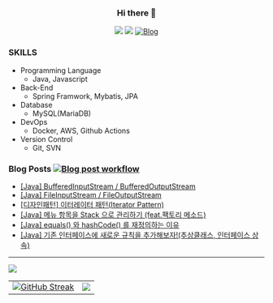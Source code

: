 <div align="center">
  
  ### Hi there 👋
  <a href="https://hits.seeyoufarm.com"><img src="https://hits.seeyoufarm.com/api/count/incr/badge.svg?url=https%3A%2F%2Fgithub.com%2Fzhtmr&count_bg=%2379C83D&title_bg=%23555555&icon=&icon_color=%23E7E7E7&title=hits&edge_flat=false"/></a> 
   <a href="https://solved.ac/zhtmr"><img src="http://mazassumnida.wtf/api/mini/generate_badge?boj=zhtmr&theme=dark"/></a>
[![Blog](https://img.shields.io/badge/Tech%20Blog-555263?style=flat&logoColor=white)](https://zhtmr.github.io/)

</div>

 
### SKILLS

- Programming Language
  - Java, Javascript
- Back-End
  - Spring Framwork, Mybatis, JPA
- Database
  - MySQL(MariaDB)
- DevOps
  - Docker, AWS, Github Actions
- Version Control
  - Git, SVN

 
### Blog Posts  [![Blog post workflow](https://github.com/zhtmr/zhtmr/actions/workflows/blogposts.yml/badge.svg?branch=master)](https://github.com/zhtmr/zhtmr/actions/workflows/blogposts.yml)
<!-- BLOGPOSTS:START -->
- [[Java] BufferedInputStream / BufferedOutputStream](https://zhtmr.github.io/java/buffered-stream/)
- [[Java] FileInputStream / FileOutputStream](https://zhtmr.github.io/java/file-io-stream/)
- [[디자인패턴] 이터레이터 패턴(Iterator Pattern)](https://zhtmr.github.io/design%20pattern/iterator-pattern/)
- [[Java] 메뉴 항목을 Stack 으로 관리하기 (feat.팩토리 메소드)](https://zhtmr.github.io/java/stack/)
- [[Java] equals() 와 hashCode() 를 재정의하는 이유](https://zhtmr.github.io/java/equals-and-hashcode/)
- [[Java] 기존 인터페이스에 새로운 규칙을 추가해보자!(추상클래스, 인터페이스 상속)](https://zhtmr.github.io/java/interface-inheritance/)
<!-- BLOGPOSTS:END -->
  ---




<table>
  <!-- GitHub activity -->
  <tr valign="center"><a href="#"><img src="https://github-readme-activity-graph.vercel.app/graph?username=zhtmr&theme=github-compact" /></a></tr>
  
  <tr>
    <td valign="center"><a href="https://github.com/zhtmr"><img src="https://github-readme-streak-stats.herokuapp.com?user=zhtmr&theme=dark&hide_border=true&border_radius=10.4&locale=ko&currStreakNum=3BEB45" alt="GitHub Streak" />
    <td valign="center"><a href="https://github.com/zhtmr"><img align="top" src="https://github-readme-stats.vercel.app/api?username=zhtmr&show_icons=true&theme=radical"/></a></td>
  </tr>

<!--
  <tr>
    <td valign="center"><a href="https://solved.ac/zhtmr"><img align="center" src="http://mazassumnida.wtf/api/v2/generate_badge?boj=zhtmr&theme=dark"/></a></td>
    <td valign="center"><a href="https://solved.ac/zhtmr"><img align="center" src="http://mazandi.herokuapp.com/api?handle=zhtmr&theme=dark"/></a></td>
  </tr>

  <tr>
    <td valign="center"><a href="https://opgc.me/#/users/zhtmr" ><img align="top" src="https://api.opgc.me/githubs/users/zhtmr/tag/?theme=prism" /></a></td> 
    </a></td>
  </tr>
-->
</table>









<!-- 백준 
[![Solved.ac Profile](http://mazassumnida.wtf/api/generate_badge?boj=zhtmr)](https://solved.ac/zhtmr)
-->

<!-- 
### 💪 Skills 

#### Platforms & Languages
<img src="https://img.shields.io/badge/spring-#6DB33F?style=flat-square&logo=spring&logoColor=white"/>

-->

